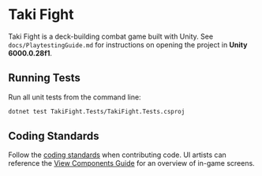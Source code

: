 # Taki Fight

Taki Fight is a deck-building combat game built with Unity. See `docs/PlaytestingGuide.md` for instructions on opening the project in **Unity 6000.0.28f1**.

## Running Tests

Run all unit tests from the command line:

```bash
dotnet test TakiFight.Tests/TakiFight.Tests.csproj
```

## Coding Standards

Follow the [coding standards](docs/CodingStandards.md) when contributing code.
UI artists can reference the [View Components Guide](docs/ViewComponentsGuide.md) for an overview of in-game screens.
